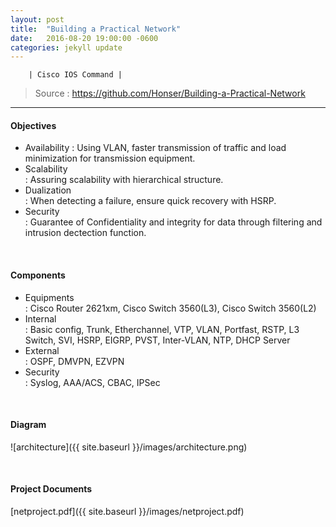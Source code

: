 ```yaml
---
layout: post
title:  "Building a Practical Network"
date:   2016-08-20 19:00:00 -0600
categories: jekyll update
---
```

        | Cisco IOS Command |

>Source : <https://github.com/Honser/Building-a-Practical-Network>


--- 

#### Objectives
- Availability
: Using VLAN, faster transmission of traffic and load minimization for transmission equipment.
- Scalability  
: Assuring scalability with hierarchical structure.
- Dualization  
: When detecting a failure, ensure quick recovery with HSRP.
- Security  
: Guarantee of Confidentiality and integrity for data through filtering and intrusion dectection function.

&nbsp;

#### Components
- Equipments  
: Cisco Router 2621xm, Cisco Switch 3560(L3), Cisco Switch 3560(L2)  
- Internal  
: Basic config, Trunk, Etherchannel, VTP, VLAN, Portfast, RSTP, L3 Switch, SVI, HSRP, EIGRP, PVST, Inter-VLAN, NTP, DHCP Server
- External  
: OSPF, DMVPN, EZVPN
- Security  
: Syslog, AAA/ACS, CBAC, IPSec

&nbsp;

#### Diagram
![architecture]({{ site.baseurl }}/images/architecture.png)

&nbsp;

 
#### Project Documents
[netproject.pdf]({{ site.baseurl }}/images/netproject.pdf)

&nbsp;

